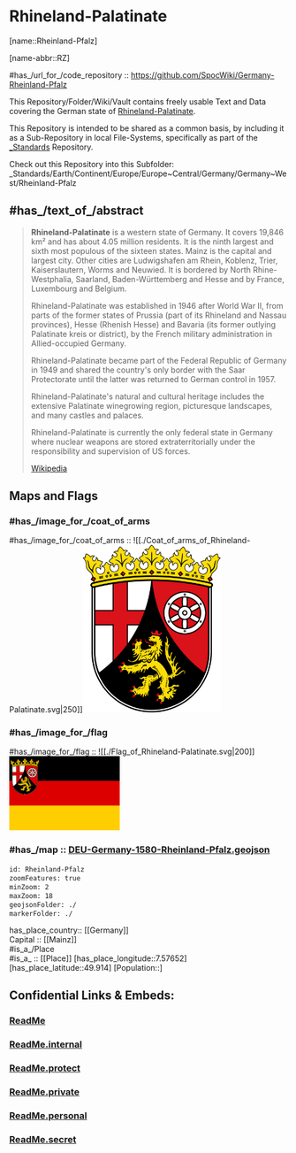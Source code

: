 ﻿---
has_id_wikidata: Q1200
location: [49.914,7.57652] 
type: State
ISO3166-2: DE-RP
SpocWebEntityId: 36021
isDeleted: false
Confidential: public
tags:
- geo/State

head of government: "[[_Standards/db/Malu Dreyer]]"
legislative body: "[[_Standards/db/Landtag of Rhineland-Palatinate]]"
highest point: "[[_Standards/db/Erbeskopf]]"
contains the administrative territorial entity:
  - "[[_Standards/db/Rheinhessen-Pfalz]]"
  - "[[_Standards/db/Trier Government Region]]"
  - "[[_Standards/db/Koblenz Government Region]]"
  - "[[_Standards/db/Montabaur Government Region]]"
  - "[[_Standards/db/Q2137712]]"
  - "[[_Standards/db/Rheinhessen Government Region]]"
  - "[[_Standards/db/Mainz]]"
  - "[[_Standards/db/Ludwigshafen]]"
  - "[[_Standards/db/Koblenz]]"
  - "[[_Standards/db/Trier]]"
  - "[[_Standards/db/Kaiserslautern]]"
  - "[[_Standards/db/Worms]]"
  - "[[_Standards/db/Neustadt an der Weinstraße]]"
  - "[[_Standards/db/Speyer]]"
  - "[[_Standards/db/Frankenthal]]"
  - "[[_Standards/db/Landau in der Pfalz]]"
  - "[[_Standards/db/Germersheim]]"
  - "[[_Standards/db/Südliche Weinstraße]]"
  - "[[_Standards/db/Rhein-Pfalz]]"
  - "[[_Standards/db/Südwestpfalz]]"
  - "[[_Standards/db/Kaiserslautern]]"
  - "[[_Standards/db/Bad Dürkheim (district)]]"
  - "[[_Standards/db/Kusel]]"
  - "[[_Standards/db/Alzey-Worms]]"
  - "[[_Standards/db/Donnersbergkreis]]"
  - "[[_Standards/db/Mainz-Bingen]]"
  - "[[_Standards/db/Rhein-Hunsrück-Kreis]]"
  - "[[_Standards/db/Birkenfeld]]"
  - "[[_Standards/db/Bad Kreuznach]]"
  - "[[_Standards/db/Trier-Saarburg]]"
  - "[[_Standards/db/Vulkaneifel]]"
  - "[[_Standards/db/Eifelkreis Bitburg-Prüm]]"
  - "[[_Standards/db/Bernkastel-Wittlich]]"
  - "[[_Standards/db/Cochem-Zell]]"
  - "[[_Standards/db/Mayen-Koblenz]]"
  - "[[_Standards/db/Ahrweiler]]"
  - "[[_Standards/db/Westerwaldkreis]]"
  - "[[_Standards/db/Rhein-Lahn-Kreis]]"
  - "[[_Standards/db/Neuwied]]"
  - "[[_Standards/db/Altenkirchen district]]"
  - "[[_Standards/db/Pirmasens]]"
  - "[[_Standards/db/Zweibrücken]]"
coat of arms: "[[_Standards/db/coat of arms of Rhineland-Palatinate]]"
lowest point: "[[_Standards/db/Nonnenwerth]]"
flag: "[[_Standards/db/flag of Rhineland-Palatinate]]"
instance of: "[[_Standards/db/federated state of Germany]]"
archives at: "[[_Standards/db/Landeshauptarchiv Koblenz]]"
history of topic: "[[_Standards/db/history of Rhineland-Palatinate]]"
highest judicial authority: "[[_Standards/db/Constitutional Court of Rhineland-Palatinate]]"
described by source: "[[_Standards/db/Armenian Soviet Encyclopedia]]"
topic's main Wikimedia portal: "[[_Standards/db/Portal:Rhineland-Palatinate]]"
office held by head of government: "[[_Standards/db/Minister-President of Rhineland-Palatinate]]"
category for honorary citizens of entity: "[[_Standards/db/Q19473381]]"
shares border with:
  - "[[_Standards/db/Lorraine]]"
  - "[[_Standards/db/Baden-Württemberg]]"
  - "[[_Standards/db/Province of Liege]]"
  - "[[_Standards/db/North Rhine-Westphalia]]"
  - "[[_Standards/db/Hesse]]"
  - "[[_Standards/db/Saarland]]"
  - "[[_Standards/db/Moselle]]"
  - "[[_Standards/db/Bas-Rhin]]"
  - "[[_Standards/db/Wallonia]]"
permanent duplicated item: "[[_Standards/db/Q25930020]]"
open data portal: "[[_Standards/db/Open-Government-Data-Portal Rheinland-Pfalz]]"
economy of topic: "[[_Standards/db/economy of Rhineland-Palatinate]]"
award received: "[[_Standards/db/BigBrotherAwards]]"
geoshape: http://commons.wikimedia.org/data/main/Data:Rheinland-Pfalz.map
locator map image: http://commons.wikimedia.org/wiki/Special:FilePath/Locator%20map%20Rhineland-Palatinate%20in%20Germany.svg
image: http://commons.wikimedia.org/wiki/Special:FilePath/Mainz%20Deutschhaus%20BW%202012-08-18%2013-28-02.jpg
page banner: http://commons.wikimedia.org/wiki/Special:FilePath/Rhine%20valley%20banner.jpg
official website: https://www.rlp.de/
ISO 3166-2 code: DE-RP
HASC: DE.RP
FIPS 10-4 (countries and regions): GM08
Commons gallery: Rheinland-Pfalz
X username: rlpNews
pronunciation audio: http://commons.wikimedia.org/wiki/Special:FilePath/De-Rheinland-Pfalz2.ogg
Facebook username: landesregierungrheinlandpfalz
Instagram username: ministerpraesidentin.rlp
coordinate location: Point(7.449722 49.913056)
capital: "[[_Standards/db/Mainz]]"
located in time zone:
  - "[[_Standards/db/UTC+01:00]]"
  - "[[_Standards/db/UTC+02:00]]"
language used:
  - "[[_Standards/db/Luxembourgish]]"
  - "[[_Standards/db/Palatinate German]]"
located in the administrative territorial entity: "[[_Standards/db/Germany]]"
country: "[[_Standards/db/Germany]]"
elevation above sea level: 89
German regional key: "07"
NUTS code: DEB
area: 19853.36
population: 4084844
OmegaWiki Defined Meaning: "642911"
inception: 1946-08-30
coat of arms image: http://commons.wikimedia.org/wiki/Special:FilePath/Coat%20of%20arms%20of%20Rhineland-Palatinate.svg
flag image: http://commons.wikimedia.org/wiki/Special:FilePath/Flag%20of%20Rhineland-Palatinate.svg
Commons category: Rhineland-Palatinate
native label: Rheinland-Pfalz
official name: Rheinland-Pfalz
Dewey Decimal Classification: 2--4343

cssclasses: state
publish: true
linkTitle: 
keywords: 
layout: 
publishDate: 
expiryDate: 
---

# Rhineland-Palatinate

[name::Rheinland-Pfalz] 

[name-abbr::RZ] 

#has_/url_for_/code_repository :: https://github.com/SpocWiki/Germany-Rheinland-Pfalz 

This Repository/Folder/Wiki/Vault contains freely usable Text and Data 
covering the German state of [Rhineland-Palatinate](https://en.wikipedia.org/wiki/Rhineland-Palatinate).   

This Repository is intended to be shared as a common basis, 
by including it as a Sub-Repository in local File-Systems, 
specifically as part of the [\_Standards](https://github.com/SpocWiki/_Standards) Repository. 

Check out this Repository into this Subfolder: 
\_Standards/Earth/Continent/Europe/Europe~Central/Germany/Germany~West/Rheinland-Pfalz 


## #has_/text_of_/abstract  


> **Rhineland-Palatinate** is a western state of Germany. 
> It covers 19,846 km² and has about 4.05 million residents. 
> It is the ninth largest and sixth most populous of the sixteen states. 
> Mainz is the capital and largest city. Other cities are Ludwigshafen am Rhein, 
> Koblenz, Trier, Kaiserslautern, Worms and Neuwied. 
> It is bordered by North Rhine-Westphalia, Saarland, Baden-Württemberg and Hesse 
> and by France, Luxembourg and Belgium.
>
> Rhineland-Palatinate was established in 1946 after World War II, from parts of the 
> former states of Prussia (part of its Rhineland and Nassau provinces), 
> Hesse (Rhenish Hesse) and Bavaria (its former outlying Palatinate kreis or district), 
> by the French military administration in Allied-occupied Germany. 
> 
> Rhineland-Palatinate became part of the Federal Republic of Germany in 1949 
> and shared the country's only border with the Saar Protectorate 
> until the latter was returned to German control in 1957. 
> 
> Rhineland-Palatinate's natural and cultural heritage includes 
> the extensive Palatinate winegrowing region, picturesque landscapes, 
> and many castles and palaces. 
> 
> Rhineland-Palatinate is currently the only federal state in Germany 
> where nuclear weapons are stored extraterritorially 
> under the responsibility and supervision of US forces.
>
> [Wikipedia](https://en.wikipedia.org/wiki/Rhineland-Palatinate) 


## Maps and Flags 

### #has_/image_for_/coat_of_arms 


#has_/image_for_/coat_of_arms :: ![[./Coat_of_arms_of_Rhineland-Palatinate.svg|250]]<img src="./Coat_of_arms_of_Rhineland-Palatinate.svg" width=250/> 

### #has_/image_for_/flag

#has_/image_for_/flag :: ![[./Flag_of_Rhineland-Palatinate.svg|200]] <img src="./Flag_of_Rhineland-Palatinate.svg" width=200/> 


### #has_/map :: [DEU-Germany-1580-Rheinland-Pfalz.geojson](./DEU-Germany-1580-Rheinland-Pfalz.geojson) 

```leaflet
id: Rheinland-Pfalz
zoomFeatures: true 
minZoom: 2 
maxZoom: 18
geojsonFolder: ./
markerFolder: ./
```

has_place_country:: [[Germany]]  
Capital :: [[Mainz]]  
#is_a_/Place  
#is_a_ :: [[Place]] 
[has_place_longitude::7.57652] 
[has_place_latitude::49.914] 
[Population::] 

## Confidential Links & Embeds: 

### [ReadMe](/_public/Earth/Continent/Europe/Europe~Central/Germany/Germany~West/Rheinland-Pfalz/ReadMe.md) 

### [ReadMe.internal](/_internal/Earth/Continent/Europe/Europe~Central/Germany/Germany~West/Rheinland-Pfalz/ReadMe.internal.md) 

### [ReadMe.protect](/_protect/Earth/Continent/Europe/Europe~Central/Germany/Germany~West/Rheinland-Pfalz/ReadMe.protect.md) 

### [ReadMe.private](/_private/Earth/Continent/Europe/Europe~Central/Germany/Germany~West/Rheinland-Pfalz/ReadMe.private.md) 

### [ReadMe.personal](/_personal/Earth/Continent/Europe/Europe~Central/Germany/Germany~West/Rheinland-Pfalz/ReadMe.personal.md) 

### [ReadMe.secret](/_secret/Earth/Continent/Europe/Europe~Central/Germany/Germany~West/Rheinland-Pfalz/ReadMe.secret.md) 
